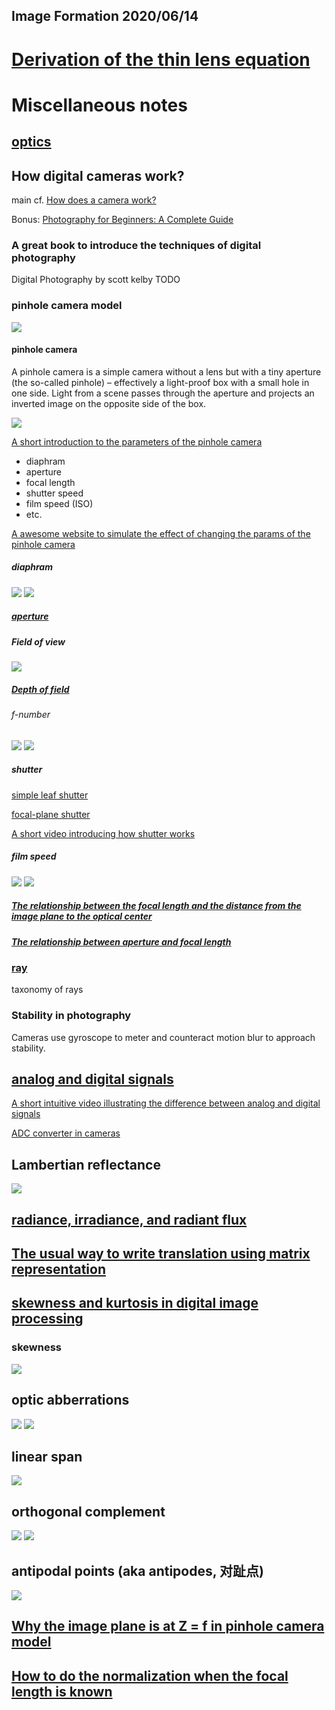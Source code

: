 Image Formation
2020/06/14
--- 
# [Derivation of the thin lens equation](http://www.siegelsoft.com/hoeling/RefractionLenses_4/RefractionLenses_410.html)

# 


# Miscellaneous notes 
## [optics](https://en.wikipedia.org/wiki/Optics)
## How digital cameras work?
main cf. [How does a camera work?](https://expertphotography.com/how-does-a-camera-work/)

Bonus: [Photography for Beginners: A Complete Guide](https://expertphotography.com/a-beginners-guide-to-photography/)

### A great book to introduce the techniques of digital photography
Digital Photography by scott kelby
TODO 

### pinhole camera model
![](im_for/pinhole_camera_model.png)

#### pinhole camera 
A pinhole camera is a simple camera without a lens but with a tiny aperture (the so-called pinhole) – effectively a light-proof box with a small hole in one side. Light from a scene passes through the aperture and projects an inverted image on the opposite side of the box.

![](im_for/pinhole_camera_characteristics.png)

[A short introduction to the parameters of the pinhole camera](https://photo.stackexchange.com/a/22053)
- diaphram
- aperture 
- focal length 
- shutter speed 
- film speed (ISO)
- etc.

[A awesome website to simulate the effect of changing the params of the pinhole camera](https://camerasim.com/camerasim-free-web-app/)

##### diaphram
![](im_for/diaphram_overview.png)
![](im_for/iris_diaphram.png)

##### [aperture](https://en.wikipedia.org/wiki/Aperture)
##### Field of view
![](im_for/field_of_view.png)

##### [Depth of field](https://en.wikipedia.org/wiki/Depth_of_field)
###### f-number 
![](im_for/f_number_overview.png)
![](im_for/f_number_equation.png)

##### shutter 
[simple leaf shutter](https://en.wikipedia.org/wiki/Shutter_(photography)#Simple_leaf_shutter)

[focal-plane shutter](https://en.wikipedia.org/wiki/Focal-plane_shutter)

[A short video introducing how shutter works](https://www.youtube.com/watch?v=fyqbIuTzRVI)

##### film speed
![](im_for/film_speed_overview.png)
![](im_for/film_speed_example.png)

##### [The relationship between the focal length and the distance from the image plane to the optical center](https://www.researchgate.net/post/What_is_the_relationship_between_focal_length_and_distance_to_the_image_plane_from_camera_coordinate_origin)

##### [The relationship between aperture and focal length](https://www.quora.com/What-is-mathematical-relation-between-aperture-and-focal-length-of-objective-lens)

### [ray](https://en.wikipedia.org/wiki/Ray_(optics))
taxonomy of rays

### Stability in photography 
Cameras use gyroscope to meter and counteract motion blur to approach stability.

## [analog and digital signals](https://learn.sparkfun.com/tutorials/analog-vs-digital/all)
[A short intuitive video illustrating the difference between analog and digital signals](https://learn.sparkfun.com/tutorials/analog-vs-digital/all)

[ADC converter in cameras](https://www.lifewire.com/the-adc-of-a-digital-camera-493714)

## Lambertian reflectance
![](im_for/lambertian_reflectance%20.png)

## [radiance, irradiance, and radiant flux](https://www.energetiq.com/technote-understanding-radiance-brightness-irradiance-radiant-flux)

## [The usual way to write translation using matrix representation](https://math.stackexchange.com/q/1128777/681195)

## [skewness and kurtosis in digital image processing](https://dsp.stackexchange.com/a/30439)
### skewness
![](im_for/skewness.png)

## optic abberrations 
![](im_for/abberration.png)
![](im_for/abberration_overview.png.png)

## linear span
![](im_for/linear_span.png)

## orthogonal complement 
![](im_for/orthogonal_complement_overview.png)
![](im_for/orthogonal_complement_definition.png)

## antipodal points (aka antipodes, 对趾点)
![](im_for/antipodal_points.png)

## [Why the image plane is at Z = f in pinhole camera model](https://photo.stackexchange.com/a/117498/92598)

## [How to do the normalization when the focal length is known](https://math.stackexchange.com/a/3721668/681195)

## 




